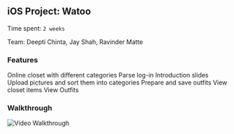 ## iOS Project: Watoo

Time spent: `2 weeks`

Team: Deepti Chinta, Jay Shah, Ravinder Matte

### Features
Online closet with different categories
Parse log-in
Introduction slides
Upload pictures and sort them into categories
Prepare and save outfits
View closet items
View Outfits

### Walkthrough

![Video Walkthrough](watoo_gif.gif)


